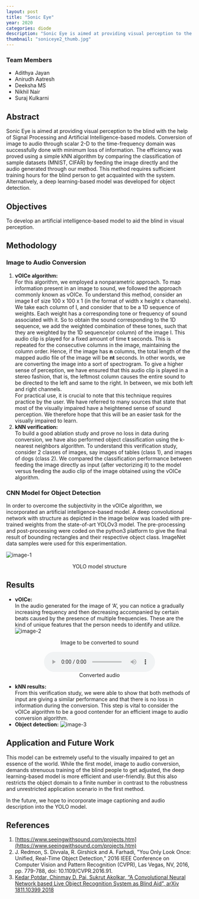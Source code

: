 ```yaml
---
layout: post
title: "Sonic Eye"
year: 2020
categories: diode
description: "Sonic Eye is aimed at providing visual perception to the blind with the help of Signal Processing and Artificial Intelligence-based models"
thumbnail: "soniceye2_thumb.jpg"
---
```


### Team Members

- Adithya Jayan
- Anirudh Aatresh
- Deeksha MS
- Nikhil Nair
- Suraj Kulkarni

## Abstract

Sonic Eye is aimed at providing visual perception to the blind with the help of Signal Processing and Artificial Intelligence-based models. Conversion of image to audio through scalar 2-D to the time-frequency domain was successfully done with minimum loss of information. The efficiency was proved using a simple kNN algorithm by comparing the classification of sample datasets (MNIST, CIFAR) by feeding the image directly and the audio generated through our method. This method requires sufficient training hours for the blind person to get acquainted with the system. Alternatively, a deep learning-based model was developed for object detection.

## Objectives

To develop an artificial intelligence-based model to aid the blind in visual perception.

## Methodology

### Image to Audio Conversion

1. **vOICe algorithm:**<br>For this algorithm, we employed a nonparametric approach. To map information present in an image to sound, we followed the approach commonly known as vOICe. To understand this method, consider an image **I** of size 100 x 100 x 1 (in the format of width x height x channels). We take each column of I, and consider that to be a 1D sequence of weights. Each weight has a corresponding tone or frequency of sound associated with it. So to obtain the sound corresponding to the 1D sequence, we add the weighted combination of these tones, such that they are weighted by the 1D sequence(or column) of the image I. This audio clip is played for a fixed amount of time **t** seconds. This is repeated for the consecutive columns in the image, maintaining the column order. Hence, if the image has **n** columns, the total length of the mapped audio file of the image will be **nt** seconds. In other words, we are converting the image into a sort of spectrogram. To give a higher sense of perception, we have ensured that this audio clip is played in a stereo fashion, that is, the leftmost column causes the entire sound to be directed to the left and same to the right. In between, we mix both left and right channels.<br>For practical use, it is crucial to note that this technique requires practice by the user. We have referred to many sources that state that most of the visually impaired have a heightened sense of sound perception. We therefore hope that this will be an easier task for the visually impaired to learn.
2. **kNN verification:**<br>To build a good ablation study and prove no loss in data during conversion, we have also performed object classification using the k-nearest neighbors algorithm. To understand this verification study, consider 2 classes of images, say images of tables (class 1), and images of dogs (class 2). We compared the classification performance between feeding the image directly as input (after vectorizing it) to the model versus feeding the audio clip of the image obtained using the vOICe algorithm.

### CNN Model for Object Detection

In order to overcome the subjectivity in the vOICe algorithm, we incorporated an artificial intelligence-based model. A deep convolutional network with structure as depicted in the image below was loaded with pre-trained weights from the state-of-art YOLOv3 model. The pre-processing and post-processing were coded on the python3 platform to give the final result of bounding rectangles and their respective object class. ImageNet data samples were used for this experimentation.

![image-1](/virtual-expo/assets/img/diode/sonic-eye-img1.jpg)
<center>YOLO model structure</center>

## Results

- **vOICe:**<br>In the audio generated for the image of ‘A’, you can notice a gradually increasing frequency and then decreasing accompanied by certain beats caused by the presence of multiple frequencies. These are the kind of unique features that the person needs to identify and utilize.
![image-2](/virtual-expo/assets/img/diode/sonic-eye-img2.jpg)
<center>Image to be converted to sound</center>
<br>
<center>
    <audio controls>
        <source src="/virtual-expo/assets/audio/diode/image_to_audio_A.wav" type="audio/wav">
    </audio>
    <br>
    Converted audio
</center>

- **kNN results:**<br>From this verification study, we were able to show that both methods of input are giving a similar performance and that there is no loss in information during the conversion. This step is vital to consider the vOICe algorithm to be a good contender for an efficient image to audio conversion algorithm.
- **Object detection:**
![image-3](/virtual-expo/assets/img/diode/sonic-eye-img3.jpg)

## Application and Future Work

This model can be extremely useful to the visually impaired to get an essence of the world. While the first model, image to audio conversion, demands strenuous training of the blind people to get adjusted, the deep learning-based model is more efficient and user-friendly. But this also restricts the object domain to a finite number in contrast to the robustness and unrestricted application scenario in the first method.

In the future, we hope to incorporate image captioning and audio description into the YOLO model.

## References

1. [https://www.seeingwithsound.com/projects.htm](https://www.seeingwithsound.com/projects.htm)
2. J. Redmon, S. Divvala, R. Girshick and A. Farhadi, "You Only Look Once: Unified, Real-Time Object Detection," 2016 IEEE Conference on Computer Vision and Pattern Recognition (CVPR), Las Vegas, NV, 2016, pp. 779-788, doi: 10.1109/CVPR.2016.91.
3. [Kedar Potdar, Chinmay D. Pai, Sukrut Akolkar, “A Convolutional Neural Network based Live Object Recognition System as Blind Aid”, arXiv 1811.10399 2018](https://arxiv.org/abs/1811.10399)
